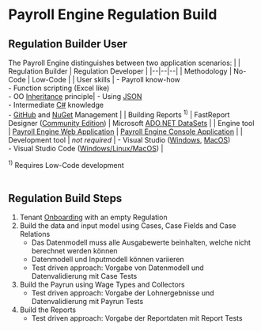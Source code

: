 # Payroll Engine Regulation Build

## Regulation Builder User
The Payroll Engine distinguishes between two application scenarios:
|                                | Regulation Builder                     |  Regulation Developer         |
|--|--|--|
| Methodology                    | No-Code                                | Low-Code                              |
| User skills                    | - Payroll know-how<br />- Function scripting (Excel like)<br />- OO [Inheritance](https://en.wikipedia.org/wiki/Inheritance_(object-oriented_programming)) principle| - Using [JSON](https://de.wikipedia.org/wiki/JavaScript_Object_Notation)<br /> - Intermediate [C#](https://learn.microsoft.com/en-us/dotnet/csharp/tour-of-csharp/) knowledge<br />- [GitHub](https://github.com/) and [NuGet](https://www.nuget.org/) Management |
| Building Reports <sup>1)</sup> | FastReport Designer ([Community Edition](https://fastreports.github.io/FastReport.Documentation/FastReportDesignerCommunityEdition.html)) | Microsoft [ADO.NET DataSets](https://learn.microsoft.com/en-us/dotnet/framework/data/adonet/ado-net-datasets)   |
| Engine tool                    | [Payroll Engine Web Application](https://github.com/Payroll-Engine/PayrollEngine.WebApp) | [Payroll Engine Console Application](https://github.com/Payroll-Engine/PayrollEngine.PayrollConsole)     |
| Development tool               | *not required*                        | - Visual Studio ([Windows](https://visualstudio.microsoft.com/en/vs/community/), [MacOS](https://visualstudio.microsoft.com/vs/mac/))<br />- Visual Studio Code ([Windows/Linux/MacOS](https://code.visualstudio.com/))  |
<br/>

<sup>1)</sup> Requires Low-Code development<br/>
<br/>

## Regulation Build Steps
1. Tenant [Onboarding](Onboarding.md) with an empty Regulation 
2. Build the data and input model using Cases, Case Fields and Case Relations
    - Das Datenmodell muss alle Ausgabewerte beinhalten, welche nicht berechnet werden können
    - Datenmodell und Inputmodell können variieren
    - Test driven approach: Vorgabe von Datenmodell und Datenvalidierung mit Case Tests
3. Build the Payrun using Wage Types and Collectors
    - Test driven approach: Vorgabe der Lohnergebnisse und Datenvalidierung mit Payrun Tests
4. Build the Reports
    - Test driven approach: Vorgabe der Reportdaten mit Report Tests
